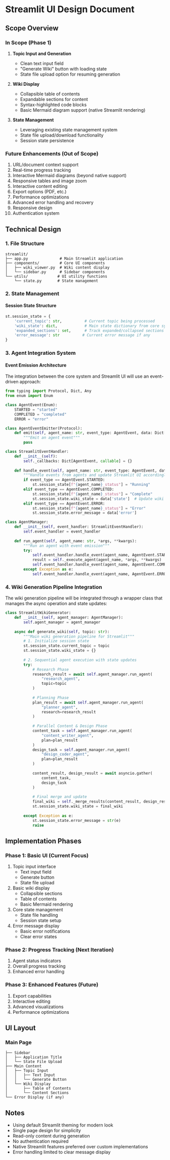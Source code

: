 # Streamlit UI Design Document

## Scope Overview

### In Scope (Phase 1)

1. **Topic Input and Generation**
   - Clean text input field
   - "Generate Wiki" button with loading state
   - State file upload option for resuming generation

2. **Wiki Display**
   - Collapsible table of contents
   - Expandable sections for content
   - Syntax-highlighted code blocks
   - Basic Mermaid diagram support (native Streamlit rendering)

3. **State Management**
   - Leveraging existing state management system
   - State file upload/download functionality
   - Session state persistence

### Future Enhancements (Out of Scope)

1. URL/document context support
2. Real-time progress tracking
3. Interactive Mermaid diagrams (beyond native support)
4. Responsive tables and image zoom
5. Interactive content editing
6. Export options (PDF, etc.)
7. Performance optimizations
8. Advanced error handling and recovery
9. Responsive design
10. Authentication system

## Technical Design

### 1. File Structure

```
streamlit/
├── app.py              # Main Streamlit application
├── components/         # Core UI components
│   ├── wiki_viewer.py  # Wiki content display
│   └── sidebar.py      # Sidebar components
└── utils/             # UI utility functions
    └── state.py       # State management
```

### 2. State Management

#### Session State Structure

```python
st.session_state = {
    'current_topic': str,          # Current topic being processed
    'wiki_state': dict,            # Main state dictionary from core system
    'expanded_sections': set,      # Track expanded/collapsed sections
    'error_message': str          # Current error message if any
}
```

### 3. Agent Integration System

#### Event Emission Architecture

The integration between the core system and Streamlit UI will use an event-driven approach:

```python
from typing import Protocol, Dict, Any
from enum import Enum

class AgentEvent(Enum):
    STARTED = "started"
    COMPLETED = "completed"
    ERROR = "error"

class AgentEventEmitter(Protocol):
    def emit(self, agent_name: str, event_type: AgentEvent, data: Dict[str, Any] = None) -> None:
        """Emit an agent event"""
        pass

class StreamlitEventHandler:
    def __init__(self):
        self._callbacks: Dict[AgentEvent, callable] = {}
    
    def handle_event(self, agent_name: str, event_type: AgentEvent, data: Dict[str, Any] = None):
        """Handle events from agents and update Streamlit UI accordingly"""
        if event_type == AgentEvent.STARTED:
            st.session_state[f"{agent_name}_status"] = "Running"
        elif event_type == AgentEvent.COMPLETED:
            st.session_state[f"{agent_name}_status"] = "Complete"
            st.session_state.wiki_state = data['state']  # Update wiki state
        elif event_type == AgentEvent.ERROR:
            st.session_state[f"{agent_name}_status"] = "Error"
            st.session_state.error_message = data['error']

class AgentManager:
    def __init__(self, event_handler: StreamlitEventHandler):
        self.event_handler = event_handler
        
    def run_agent(self, agent_name: str, *args, **kwargs):
        """Run an agent with event emission"""
        try:
            self.event_handler.handle_event(agent_name, AgentEvent.STARTED)
            result = self._execute_agent(agent_name, *args, **kwargs)
            self.event_handler.handle_event(agent_name, AgentEvent.COMPLETED, {'state': result})
        except Exception as e:
            self.event_handler.handle_event(agent_name, AgentEvent.ERROR, {'error': str(e)})
```

### 4. Wiki Generation Pipeline Integration

The wiki generation pipeline will be integrated through a wrapper class that manages the async operation and state updates:

```python
class StreamlitWikiGenerator:
    def __init__(self, agent_manager: AgentManager):
        self.agent_manager = agent_manager
        
    async def generate_wiki(self, topic: str):
        """Main wiki generation pipeline for Streamlit"""
        # 1. Initialize session state
        st.session_state.current_topic = topic
        st.session_state.wiki_state = {}
        
        # 2. Sequential agent execution with state updates
        try:
            # Research Phase
            research_result = await self.agent_manager.run_agent(
                "research_agent",
                topic=topic
            )
            
            # Planning Phase
            plan_result = await self.agent_manager.run_agent(
                "planner_agent",
                research=research_result
            )
            
            # Parallel Content & Design Phase
            content_task = self.agent_manager.run_agent(
                "content_writer_agent",
                plan=plan_result
            )
            design_task = self.agent_manager.run_agent(
                "design_coder_agent",
                plan=plan_result
            )
            
            content_result, design_result = await asyncio.gather(
                content_task,
                design_task
            )
            
            # Final merge and update
            final_wiki = self._merge_results(content_result, design_result)
            st.session_state.wiki_state = final_wiki
            
        except Exception as e:
            st.session_state.error_message = str(e)
            raise
```

## Implementation Phases

### Phase 1: Basic UI (Current Focus)

1. Topic input interface
   - Text input field
   - Generate button
   - State file upload
2. Basic wiki display
   - Collapsible sections
   - Table of contents
   - Basic Mermaid rendering
3. Core state management
   - State file handling
   - Session state setup
4. Error message display
   - Basic error notifications
   - Clear error states

### Phase 2: Progress Tracking (Next Iteration)

1. Agent status indicators
2. Overall progress tracking
3. Enhanced error handling

### Phase 3: Enhanced Features (Future)

1. Export capabilities
2. Interactive editing
3. Advanced visualizations
4. Performance optimizations

## UI Layout

### Main Page

```
├── Sidebar
│   ├── Application Title
│   └── State File Upload
├── Main Content
│   ├── Topic Input
│   │   ├── Text Input
│   │   └── Generate Button
│   └── Wiki Display
│       ├── Table of Contents
│       └── Content Sections
└── Error Display (if any)
```

## Notes

- Using default Streamlit theming for modern look
- Single page design for simplicity
- Read-only content during generation
- No authentication required
- Native Streamlit features preferred over custom implementations
- Error handling limited to clear message display

